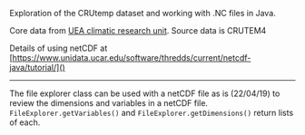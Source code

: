 Exploration of the CRUtemp dataset and working with .NC files in Java.

Core data from [UEA climatic research unit](http://www.cru.uea.ac.uk/data/). Source data is CRUTEM4

Details of using netCDF at [https://www.unidata.ucar.edu/software/thredds/current/netcdf-java/tutorial/]() 

___

The file explorer class can be used with a netCDF file as is (22/04/19) to review the dimensions and variables in a netCDF file. `FileExplorer.getVariables()` and `FileExplorer.getDimensions()` return lists of each. 

